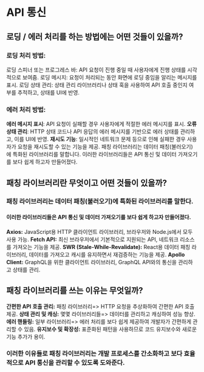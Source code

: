 # API 통신

## 로딩 / 에러 처리를 하는 방법에는 어떤 것들이 있을까?

### 로딩 처리 방법:

로딩 스피너 또는 프로그레스 바: API 요청이 진행 중일 때 사용자에게 진행 상태를 시각적으로 보여줌.
로딩 메시지: 요청이 처리되는 동안 화면에 로딩 중임을 알리는 메시지를 표시.
로딩 상태 관리: 상태 관리 라이브러리나 상태 훅을 사용하여 API 호출 중인지 여부를 추적하고, 상태를 UI에 반영.

### 에러 처리 방법:

**에러 메시지 표시**: API 요청이 실패할 경우 사용자에게 적절한 에러 메시지를 표시.
**오류 상태 관리**: HTTP 상태 코드나 API 응답의 에러 메시지를 기반으로 에러 상태를 관리하고, 이를 UI에 반영.
**재시도 기능**: 일시적인 네트워크 문제 등으로 인해 실패한 경우 사용자가 요청을 재시도할 수 있는 기능을 제공.
패칭 라이브러리는 데이터 패칭(불러오기)에 특화된 라이브러리를 말합니다. 이러한 라이브러리들은 API 통신 및 데이터 가져오기를 보다 쉽게 하고자 만들어졌다.

## 패칭 라이브러리란 무엇이고 어떤 것들이 있을까?

### 패칭 라이브러리는 데이터 패칭(불러오기)에 특화된 라이브러리를 말한다.

#### 이러한 라이브러리들은 API 통신 및 데이터 가져오기를 보다 쉽게 하고자 만들어졌다.

**Axios:** JavaScript용 HTTP 클라이언트 라이브러리, 브라우저와 Node.js에서 모두 사용 가능.
**Fetch API:** 최신 브라우저에서 기본적으로 지원되는 API, 네트워크 리소스를 가져오는 기능을 제공.
**SWR (Stale-While-Revalidate):** React용 데이터 패칭 라이브러리, 데이터를 가져오고 캐시를 유지하면서 재검증하는 기능을 제공.
**Apollo Client:** GraphQL을 위한 클라이언트 라이브러리, GraphQL API와의 통신을 관리하고 상태를 관리.

## 패칭 라이브러리를 쓰는 이유는 무엇일까?

**간편한 API 호출 관리:** 패칭 라이브러리=> HTTP 요청을 추상화하여 간편한 API 호출 제공.
**상태 관리 및 캐싱:** 몇몇 라이브러리들=> 데이터를 관리하고 캐싱하여 성능 향상.
**에러 핸들링:** 일부 라이브러리=> 에러 처리를 보다 쉽게 제공하여 개발자가 간편하게 관리할 수 있음.
**유지보수 및 확장성:** 표준화된 패턴을 사용하므로 코드 유지보수와 새로운 기능 추가가 용이.

### 이러한 이유들로 패칭 라이브러리는 개발 프로세스를 간소화하고 보다 효율적으로 API 통신을 관리할 수 있도록 도와준다.
